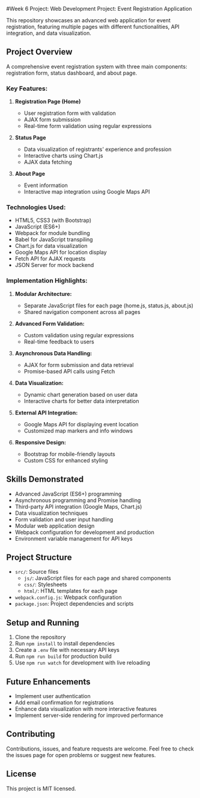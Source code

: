 #Week 6 Project: Web Development Project: Event Registration Application

This repository showcases an advanced web application for event registration, featuring multiple pages with different functionalities, API integration, and data visualization.

## Project Overview

A comprehensive event registration system with three main components: registration form, status dashboard, and about page.

### Key Features:
1. **Registration Page (Home)**
   - User registration form with validation
   - AJAX form submission
   - Real-time form validation using regular expressions

2. **Status Page**
   - Data visualization of registrants' experience and profession
   - Interactive charts using Chart.js
   - AJAX data fetching

3. **About Page**
   - Event information
   - Interactive map integration using Google Maps API

### Technologies Used:
- HTML5, CSS3 (with Bootstrap)
- JavaScript (ES6+)
- Webpack for module bundling
- Babel for JavaScript transpiling
- Chart.js for data visualization
- Google Maps API for location display
- Fetch API for AJAX requests
- JSON Server for mock backend

### Implementation Highlights:
1. **Modular Architecture:**
   - Separate JavaScript files for each page (home.js, status.js, about.js)
   - Shared navigation component across all pages

2. **Advanced Form Validation:**
   - Custom validation using regular expressions
   - Real-time feedback to users

3. **Asynchronous Data Handling:**
   - AJAX for form submission and data retrieval
   - Promise-based API calls using Fetch

4. **Data Visualization:**
   - Dynamic chart generation based on user data
   - Interactive charts for better data interpretation

5. **External API Integration:**
   - Google Maps API for displaying event location
   - Customized map markers and info windows

6. **Responsive Design:**
   - Bootstrap for mobile-friendly layouts
   - Custom CSS for enhanced styling

## Skills Demonstrated
- Advanced JavaScript (ES6+) programming
- Asynchronous programming and Promise handling
- Third-party API integration (Google Maps, Chart.js)
- Data visualization techniques
- Form validation and user input handling
- Modular web application design
- Webpack configuration for development and production
- Environment variable management for API keys

## Project Structure
- `src/`: Source files
  - `js/`: JavaScript files for each page and shared components
  - `css/`: Stylesheets
  - `html/`: HTML templates for each page
- `webpack.config.js`: Webpack configuration
- `package.json`: Project dependencies and scripts

## Setup and Running
1. Clone the repository
2. Run `npm install` to install dependencies
3. Create a `.env` file with necessary API keys
4. Run `npm run build` for production build
5. Use `npm run watch` for development with live reloading

## Future Enhancements
- Implement user authentication
- Add email confirmation for registrations
- Enhance data visualization with more interactive features
- Implement server-side rendering for improved performance

## Contributing
Contributions, issues, and feature requests are welcome. Feel free to check the issues page for open problems or suggest new features.

## License
This project is MIT licensed.
